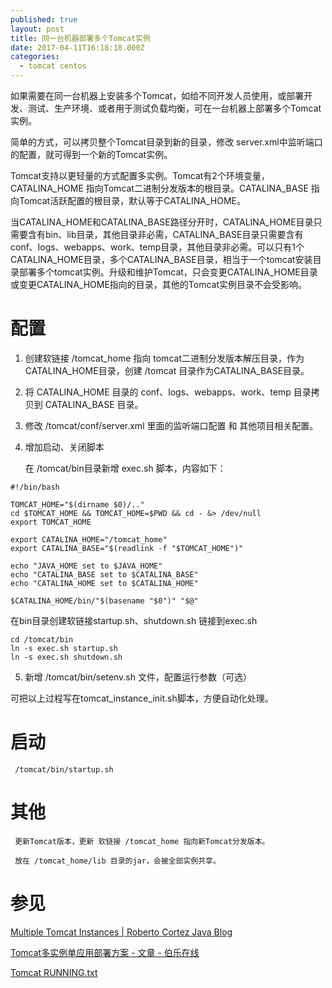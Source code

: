 ```yaml
---
published: true
layout: post
title: 同一台机器部署多个Tomcat实例
date: 2017-04-11T16:18:18.000Z
categories:
  - tomcat centos
---
```

如果需要在同一台机器上安装多个Tomcat，如给不同开发人员使用，或部署开发、测试、生产环境、或者用于测试负载均衡，可在一台机器上部署多个Tomcat实例。

简单的方式，可以拷贝整个Tomcat目录到新的目录，修改 server.xml中监听端口的配置，就可得到一个新的Tomcat实例。

Tomcat支持以更轻量的方式配置多实例。Tomcat有2个环境变量，CATALINA_HOME 指向Tomcat二进制分发版本的根目录。CATALINA_BASE 指向Tomcat活跃配置的根目录，默认等于CATALINA_HOME。

当CATALINA_HOME和CATALINA_BASE路径分开时，CATALINA_HOME目录只需要含有bin、lib目录，其他目录非必需，CATALINA_BASE目录只需要含有conf、logs、webapps、work、temp目录，其他目录非必需。可以只有1个CATALINA_HOME目录，多个CATALINA_BASE目录，相当于一个tomcat安装目录部署多个tomcat实例。升级和维护Tomcat，只会变更CATALINA_HOME目录或变更CATALINA_HOME指向的目录，其他的Tomcat实例目录不会受影响。

# 配置
1. 创建软链接 /tomcat_home 指向 tomcat二进制分发版本解压目录，作为CATALINA_HOME目录，创建 /tomcat 目录作为CATALINA_BASE目录。
2. 将 CATALINA_HOME 目录的 conf、logs、webapps、work、temp 目录拷贝到 CATALINA_BASE 目录。
3. 修改 /tomcat/conf/server.xml 里面的监听端口配置 和 其他项目相关配置。
4. 增加启动、关闭脚本

   在 /tomcat/bin目录新增 exec.sh 脚本，内容如下：
   
```
#!/bin/bash

TOMCAT_HOME="$(dirname $0)/.."
cd $TOMCAT_HOME && TOMCAT_HOME=$PWD && cd - &> /dev/null
export TOMCAT_HOME

export CATALINA_HOME="/tomcat_home"
export CATALINA_BASE="$(readlink -f "$TOMCAT_HOME")"

echo "JAVA_HOME set to $JAVA_HOME"
echo "CATALINA_BASE set to $CATALINA_BASE"
echo "CATALINA_HOME set to $CATALINA_HOME"

$CATALINA_HOME/bin/"$(basename "$0")" "$@"
```

   在bin目录创建软链接startup.sh、shutdown.sh 链接到exec.sh
   
``` 
cd /tomcat/bin
ln -s exec.sh startup.sh
ln -s exec.sh shutdown.sh
```

5. 新增 /tomcat/bin/setenv.sh 文件，配置运行参数（可选）

可把以上过程写在tomcat_instance_init.sh脚本，方便自动化处理。  
 
# 启动
     /tomcat/bin/startup.sh 

# 其他
     更新Tomcat版本，更新 软链接 /tomcat_home 指向新Tomcat分发版本。

     放在 /tomcat_home/lib 目录的jar，会被全部实例共享。

# 参见
[ Multiple Tomcat Instances | Roberto Cortez Java Blog](http://www.radcortez.com/multiple-tomcat-instances/)

[Tomcat多实例单应用部署方案 - 文章 - 伯乐在线](http://blog.jobbole.com/109347/)

[Tomcat RUNNING.txt](https://tomcat.apache.org/tomcat-8.5-doc/RUNNING.txt)